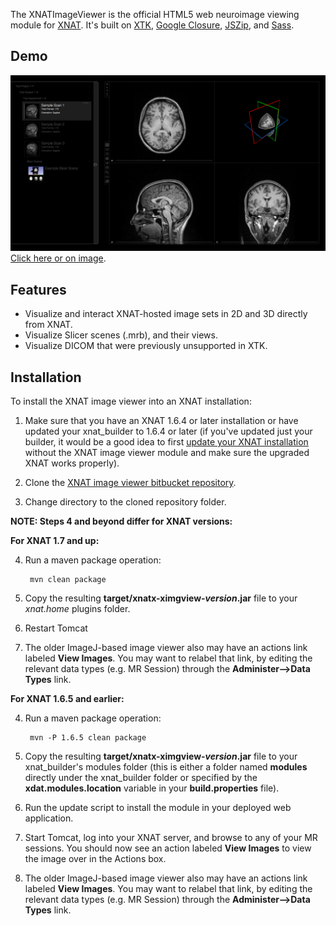 The XNATImageViewer is the official HTML5 web neuroimage viewing module for [XNAT](http://www.xnat.org/).  It's built on [XTK](https://github.com/xtk/X#readme), [Google Closure](https://developers.google.com/closure/), [JSZip](http://stuk.github.io/jszip/), and [Sass](http://sass-lang.com/).

Demo
--------------
[![Demo](https://raw.githubusercontent.com/MokaCreativeLLC/XNATImageViewer/master/src/main/images/viewer/xiv/ui/Demo/Demo-orig.jpg)](http://mokacreativellc.github.io/XNATImageViewer/Demo.html)
[Click here or on image](http://mokacreativellc.github.io/XNATImageViewer/Demo.html).

Features
----
* Visualize and interact XNAT-hosted image sets in 2D and 3D directly from XNAT.
* Visualize Slicer scenes (.mrb), and their views.
* Visualize DICOM that were previously unsupported in XTK.

Installation
------------

To install the XNAT image viewer into an XNAT installation:

1. Make sure that you have an XNAT 1.6.4 or later installation or have updated your xnat_builder to 1.6.4 or later (if you've updated just your builder, it would be a good idea to first [update your XNAT installation](https://wiki.xnat.org/display/XNAT16/How+to+Upgrade+XNAT#HowtoUpgradeXNAT-NewReleaseOldDatabase) without the XNAT image viewer module and make sure the upgraded XNAT works properly).

2. Clone the [XNAT image viewer bitbucket repository](https://bitbucket.org/xnatdev/xnat-image-viewer-plugin).

3. Change directory to the cloned repository folder.

**NOTE:  Steps 4 and beyond differ for XNAT versions:**

**For XNAT 1.7 and up:**

4. Run a maven package operation:

        mvn clean package

5.  Copy the resulting **target/xnatx-ximgview-*version*.jar** file to your *xnat.home* plugins folder.

6.  Restart Tomcat

7. The older ImageJ-based image viewer also may have an actions link labeled **View Images**.  You may want to relabel that link, by editing the relevant data types (e.g. MR Session) through the **Administer-->Data Types** link.

**For XNAT 1.6.5 and earlier:**

4. Run a maven package operation:

        mvn -P 1.6.5 clean package

5.  Copy the resulting **target/xnatx-ximgview-*version*.jar** file to your xnat_builder's modules folder (this is either a folder named **modules** directly under the xnat_builder folder or specified by the **xdat.modules.location** variable in your **build.properties** file).

6. Run the update script to install the module in your deployed web application.

7. Start Tomcat, log into your XNAT server, and browse to any of your MR sessions. You should now see an action labeled **View Images** to view the image over in the Actions box.

8. The older ImageJ-based image viewer also may have an actions link labeled **View Images**.  You may want to relabel that link, by editing the relevant data types (e.g. MR Session) through the **Administer-->Data Types** link.


